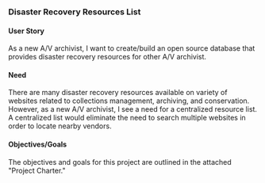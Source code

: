 ### Disaster Recovery Resources List
#### User Story
As a new A/V archivist, I want to create/build an open source database that provides disaster recovery resources for other A/V archivist.
#### Need
There are many disaster recovery resources available on variety of websites related to collections management, archiving, and conservation. However, as a new A/V archivist, I see a need for a centralized resource list. A centralized list would eliminate the need to search multiple websites in order to locate nearby vendors.
#### Objectives/Goals
The objectives and goals for this project are outlined in the attached "Project Charter."
